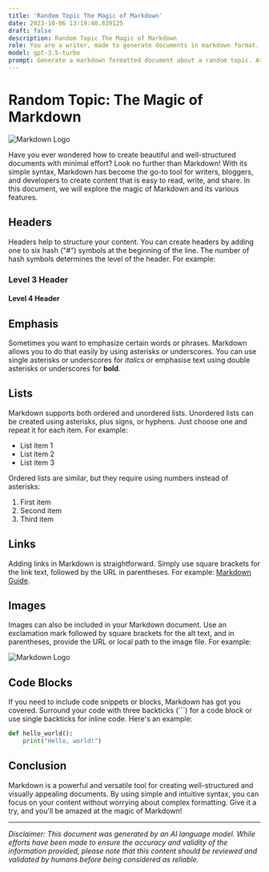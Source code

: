```yaml
---
title: 'Random Topic The Magic of Markdown'
date: 2023-10-06 13:19:40.839125
draft: false
description: Random Topic The Magic of Markdown
role: You are a writer, made to generate documents in markdown format. It is very important that all of the documents you generate are in valid markdown format.
model: gpt-3.5-turbo
prompt: Generate a markdown formatted document about a random topic. At the bottom, include a disclaimer explaining that the document was generated by you. The first line of the document should be the title. Make sure that the entire document is in proper markdown format, using a mix of various tags to make the document visually appealing.
---
```


# Random Topic: The Magic of Markdown

![Markdown Logo](https://upload.wikimedia.org/wikipedia/commons/thumb/4/48/Markdown-mark.svg/240px-Markdown-mark.svg.png)

Have you ever wondered how to create beautiful and well-structured documents with minimal effort? Look no further than Markdown! With its simple syntax, Markdown has become the go-to tool for writers, bloggers, and developers to create content that is easy to read, write, and share. In this document, we will explore the magic of Markdown and its various features.

## Headers

Headers help to structure your content. You can create headers by adding one to six hash ("#") symbols at the beginning of the line. The number of hash symbols determines the level of the header. For example:

### Level 3 Header

#### Level 4 Header

## Emphasis

Sometimes you want to emphasize certain words or phrases. Markdown allows you to do that easily by using asterisks or underscores. You can use single asterisks or underscores for *italics* or emphasise text using double asterisks or underscores for **bold**.

## Lists

Markdown supports both ordered and unordered lists. Unordered lists can be created using asterisks, plus signs, or hyphens. Just choose one and repeat it for each item. For example:

- List item 1
- List item 2
- List item 3

Ordered lists are similar, but they require using numbers instead of asterisks:

1. First item
2. Second item
3. Third item

## Links

Adding links in Markdown is straightforward. Simply use square brackets for the link text, followed by the URL in parentheses. For example: [Markdown Guide](https://www.markdownguide.org).

## Images

Images can also be included in your Markdown document. Use an exclamation mark followed by square brackets for the alt text, and in parentheses, provide the URL or local path to the image file. For example:

![Markdown Logo](https://upload.wikimedia.org/wikipedia/commons/thumb/4/48/Markdown-mark.svg/240px-Markdown-mark.svg.png)

## Code Blocks

If you need to include code snippets or blocks, Markdown has got you covered. Surround your code with three backticks (\`\`\`) for a code block or use single backticks for inline code. Here's an example:

```python
def hello_world():
    print("Hello, world!")
```

## Conclusion

Markdown is a powerful and versatile tool for creating well-structured and visually appealing documents. By using simple and intuitive syntax, you can focus on your content without worrying about complex formatting. Give it a try, and you'll be amazed at the magic of Markdown!

---

*Disclaimer: This document was generated by an AI language model. While efforts have been made to ensure the accuracy and validity of the information provided, please note that this content should be reviewed and validated by humans before being considered as reliable.*